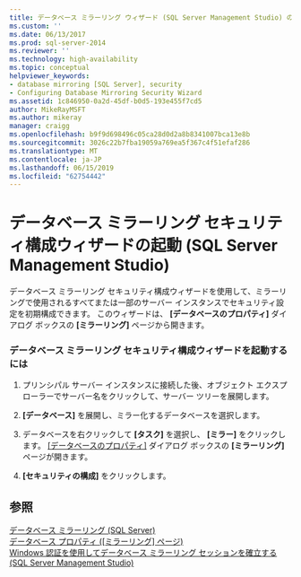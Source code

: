 ```yaml
---
title: データベース ミラーリング ウィザード (SQL Server Management Studio) のセキュリティ構成の開始 |Microsoft Docs
ms.custom: ''
ms.date: 06/13/2017
ms.prod: sql-server-2014
ms.reviewer: ''
ms.technology: high-availability
ms.topic: conceptual
helpviewer_keywords:
- database mirroring [SQL Server], security
- Configuring Database Mirroring Security Wizard
ms.assetid: 1c846950-0a2d-45df-b0d5-193e455f7cd5
author: MikeRayMSFT
ms.author: mikeray
manager: craigg
ms.openlocfilehash: b9f9d698496c05ca28d0d2a8b8341007bca13e8b
ms.sourcegitcommit: 3026c22b7fba19059a769ea5f367c4f51efaf286
ms.translationtype: MT
ms.contentlocale: ja-JP
ms.lasthandoff: 06/15/2019
ms.locfileid: "62754442"
---
```

# <a name="start-the-configuring-database-mirroring-security-wizard-sql-server-management-studio"></a>データベース ミラーリング セキュリティ構成ウィザードの起動 (SQL Server Management Studio)
  データベース ミラーリング セキュリティ構成ウィザードを使用して、ミラーリングで使用されるすべてまたは一部のサーバー インスタンスでセキュリティ設定を初期構成できます。 このウィザードは、 **[データベースのプロパティ]** ダイアログ ボックスの **[ミラーリング]** ページから開きます。  
  
### <a name="to-launch-the-configure-database-mirroring-security-wizard"></a>データベース ミラーリング セキュリティ構成ウィザードを起動するには  
  
1.  プリンシパル サーバー インスタンスに接続した後、オブジェクト エクスプローラーでサーバー名をクリックして、サーバー ツリーを展開します。  
  
2.  **[データベース]** を展開し、ミラー化するデータベースを選択します。  
  
3.  データベースを右クリックして **[タスク]** を選択し、 **[ミラー]** をクリックします。 [[データベースのプロパティ]](../../relational-databases/databases/database-properties-mirroring-page.md) ダイアログ ボックスの **[ミラーリング]** ページが開きます。  
  
4.  **[セキュリティの構成]** をクリックします。  
  
## <a name="see-also"></a>参照  
 [データベース ミラーリング &#40;SQL Server&#41;](database-mirroring-sql-server.md)   
 [データベース プロパティ &#40;[ミラーリング] ページ&#41;](../../relational-databases/databases/database-properties-mirroring-page.md)   
 [Windows 認証を使用してデータベース ミラーリング セッションを確立する &#40;SQL Server Management Studio&#41;](establish-database-mirroring-session-windows-authentication.md)  
  
  
